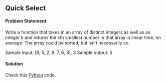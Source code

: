 ## Quick Select

#### Problem Statement


Write a function that takes in an array of distinct integers as well as an integer k and returns the kth smallest number in that array in
linear time, on average. The array could be sorted, but isn't necessarily so.

Sample input: [8, 5, 2, 9, 7, 6, 3], 3
Sample output: 5


#### Solution

Check this [Python](../python/Quick_Select.py) code.

